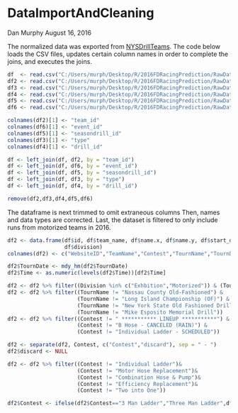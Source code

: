 DataImportAndCleaning
================
Dan Murphy
August 16, 2016

The normalized data was exported from [NYSDrillTeams](http://www.nysdrillteams.com). The code below loads the CSV files, updates certain column names in order to complete the joins, and executes the joins.

``` r
df  <- read.csv("C:/Users/murph/Desktop/R/2016FDRacingPrediction/RawData/nysdt_events_results.csv")
df2 <- read.csv("C:/Users/murph/Desktop/R/2016FDRacingPrediction/RawData/nysdt_teams.csv")
df3 <- read.csv("C:/Users/murph/Desktop/R/2016FDRacingPrediction/RawData/nysdt_eventtypes.csv")
df4 <- read.csv("C:/Users/murph/Desktop/R/2016FDRacingPrediction/RawData/nysdt_drills.csv")
df5 <- read.csv("C:/Users/murph/Desktop/R/2016FDRacingPrediction/RawData/nysdt_seasons_drills.csv")
df6 <- read.csv("C:/Users/murph/Desktop/R/2016FDRacingPrediction/RawData/nysdt_seasons_events.csv")

colnames(df2)[1] <- "team_id"
colnames(df6)[1] <- "event_id"
colnames(df5)[1] <- "seasondrill_id"
colnames(df3)[1] <- "type"
colnames(df4)[1] <- "drill_id"

df <- left_join(df, df2, by = "team_id")
df <- left_join(df, df6, by = "event_id")
df <- left_join(df, df5, by = "seasondrill_id")
df <- left_join(df, df3, by = "type")
df <- left_join(df, df4, by = "drill_id")

remove(df2,df3,df4,df5,df6)
```

The dataframe is next trimmed to omit extraneous columns Then, names and data types are corrected. Last, the dataset is filtered to only include runs from motorized teams in 2016.

``` r
df2 <- data.frame(df$id, df$team_name, df$name.x, df$name.y, df$start_date.y, df$rank,df$performance,    
                  df$division)
colnames(df2) <- c("WebsiteID","TeamName","Contest","TournName","TournDate","Rank","Time","Division")

df2$TournDate <- mdy_hm(df2$TournDate)
df2$Time <- as.numeric(levels(df2$Time))[df2$Time]

df2 <- df2 %>% filter((Division %in% c("Exhbition","Motorized")) & (TournDate > ymd("2016/01/01"))) 
df2 <- df2 %>% filter((TournName != "Nassau County Old-Fashioned") & 
                      (TournName != "Long Island Championship (OF)") & 
                      (TournName != "New York State Old Fashioned Drill")& 
                      (TournName != "Mike Esposito Memorial Drill"))
df2 <- df2 %>% filter((Contest != " *********** LINEUP ***********") & 
                      (Contest != "B Hose - CANCELED (RAIN)") & 
                      (Contest != "Individual Ladder - SCHEDULED"))

df2 <- separate(df2, Contest, c("Contest","discard"), sep = " - ")
df2$discard <- NULL

df2 <- df2 %>% filter((Contest != "Individual Ladder")& 
                      (Contest != "Motor Hose Replacement")& 
                      (Contest != "Combination Hose & Pump")& 
                      (Contest != "Efficiency Replacement")& 
                      (Contest != "Two into One"))

df2$Contest <- ifelse(df2$Contest=="3 Man Ladder","Three Man Ladder",df2$Contest)
```
